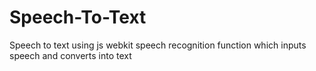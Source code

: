 # Speech-To-Text
Speech to text using js webkit speech recognition function 
which inputs speech and converts into text
